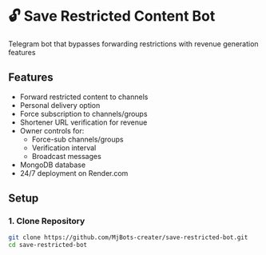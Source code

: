 # 🔓 Save Restricted Content Bot

Telegram bot that bypasses forwarding restrictions with revenue generation features

## Features
- Forward restricted content to channels
- Personal delivery option
- Force subscription to channels/groups
- Shortener URL verification for revenue
- Owner controls for:
  - Force-sub channels/groups
  - Verification interval
  - Broadcast messages
- MongoDB database
- 24/7 deployment on Render.com

## Setup

### 1. Clone Repository
```bash
git clone https://github.com/MjBots-creater/save-restricted-bot.git
cd save-restricted-bot


